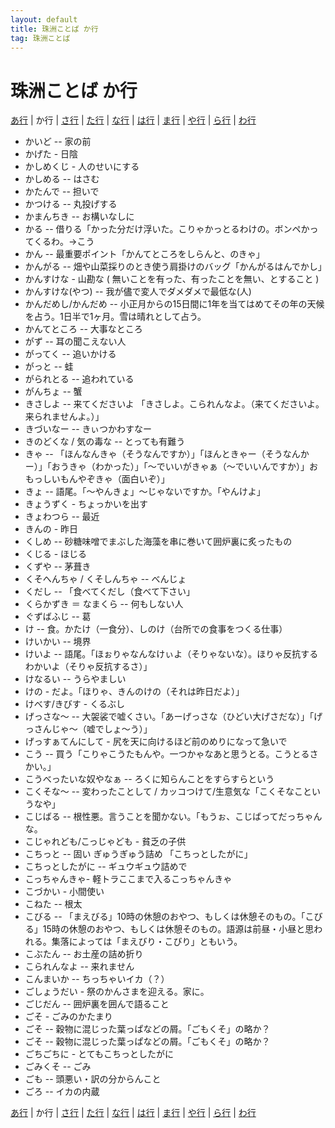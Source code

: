 ```yaml
---
layout: default
title: 珠洲ことば か行
tag: 珠洲ことば
---
```

# 珠洲ことば か行

<a href="a.html">あ行</a> | か行 | <a href="sa.html">さ行</a> | <a href="ta.html">た行</a> | <a href="na.html">な行</a> | <a href="ha.html">は行</a> | <a href="ma.html">ま行</a> | <a href="ya.html">や行</a> | <a href="ra.html">ら行</a> | <a href="wa.html">わ行</a>

- かいど -- 家の前
- かげた - 日陰
- かしめくじ - 人のせいにする
- かしめる -- はさむ
- かたんで -- 担いで
- かつける -- 丸投げする
- かまんちき -- お構いなしに
- かる -- 借りる「かった分だけ浮いた。こりゃかっとるわけの。ボンペかってくるわ。->こう
- かん -- 最重要ポイント「かんてところをしらんと、のきゃ」
- かんがる -- 畑や山菜採りのとき使う肩掛けのバッグ「かんがるはんでかし」
- かんすけな - 山勘な ( 無いことを有った、有ったことを無い、とすること )
- かんすけな(やつ) -- 我が儘で変人でダメダメで最低な(人)
- かんだめし/かんだめ -- 小正月からの15日間に1年を当てはめてその年の天候を占う。1日半で1ヶ月。雪は晴れとして占う。
- かんてところ -- 大事なところ
- がず -- 耳の聞こえない人
- がってく -- 追いかける
- がっと -- 蛙
- がられとる -- 追われている
- がんちょ -- 蟹
- きさしよ -- 来てくださいよ 「きさしよ。こられんなよ。（来てくださいよ。来られませんよ。）」
- きづいなー -- きぃつかわすなー
- きのどくな / 気の毒な -- とっても有難う
- きゃ -- 「ほんなんきゃ（そうなんですか）」「ほんときゃー（そうなんかー）」「おうきゃ（わかった）」「～でいいがきゃぁ（～でいいんですか）」おもっしいもんやぞきゃ（面白いぞ）」
- きょ -- 語尾。「～やんきょ」～じゃないですか。「やんけよ」
- きょうずく - ちょっかいを出す
- きょわつら -- 最近
- きんの - 昨日
- くしめ -- 砂糖味噌でまぶした海藻を串に巻いて囲炉裏に炙ったもの
- くじる - ほじる
- くずや -- 茅葺き
- くそへんちゃ / くそしんちゃ -- べんじょ
- くだし -- 「食べてくだし（食べて下さい」
- くらかずき ＝ なまくら -- 何もしない人
- ぐずばふじ -- 葛
- け -- 食。かたけ（一食分）、しのけ（台所での食事をつくる仕事）<new>
- けいかい -- 境界<new>
- けいよ -- 語尾。「ほぉりゃなんなけぃよ（そりゃないな）。ほりゃ反抗するわかいよ（そりゃ反抗するさ）」
- けなるい -- うらやましい
- けの - だよ。「ほりゃ、きんのけの（それは昨日だよ）」
- けべす/きびす - くるぶし
- げっさな～ -- 大袈裟で嘘くさい。「あーげっさな（ひどい大げさだな）」「げっさんじゃ～（嘘でしょ～う）」
- げっすぁてんにして - 尻を天に向けるほど前のめりになって急いで
- こう -- 買う「こりゃこうたもんや。一つかゃなあと思うとる。こうとるさかい。」
- こうべったいな奴やなぁ -- ろくに知らんことをすらすらという
- こくそな～ -- 変わったことして / カッコつけて/生意気な「こくそなこというなや」
- こじばる -- 根性悪。言うことを聞かない。「もうぉ、こじばってだっちゃんな。
- こじゃれども/こっじゃども - 貧乏の子供
- こちっと -- 固い ぎゅうぎゅう詰め 「こちっとしたがに」
- こちっとしたがに -- ギュウギュウ詰めで
- こっちゃんきゃ- 軽トラここまで入るこっちゃんきゃ
- こづかい - 小間使い
- こねた -- 根太
- こびる -- 「まえびる」10時の休憩のおやつ、もしくは休憩そのもの。「こびる」15時の休憩のおやつ、もしくは休憩そのもの。語源は前昼・小昼と思われる。集落によっては「まえびり・こびり」ともいう。
- こぶたん -- お土産の詰め折り
- こられんなよ -- 来れません
- こんまいか -- ちっちゃいイカ（？）
- ごしょうだい - 祭のかんさまを迎える。家に。
- ごじだん -- 囲炉裏を囲んで語ること
- ごそ - ごみのかたまり
- ごそ -- 穀物に混じった葉っぱなどの屑。「ごもくそ」の略か？
- ごそ -- 穀物に混じった葉っぱなどの屑。「ごもくそ」の略か？
- ごちごちに - とてもこちっとしたがに
- ごみくそ -- ごみ
- ごも -- 頭悪い・訳の分からんこと
- ごろ -- イカの内蔵

<a href="a.html">あ行</a> | か行 | <a href="sa.html">さ行</a> | <a href="ta.html">た行</a> | <a href="na.html">な行</a> | <a href="ha.html">は行</a> | <a href="ma.html">ま行</a> | <a href="ya.html">や行</a> | <a href="ra.html">ら行</a> | <a href="wa.html">わ行</a>

